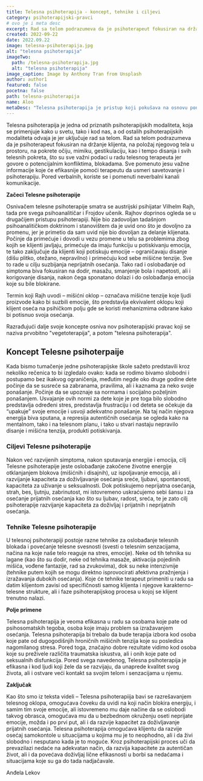 ```yaml
---
title: Telesna psihoterapija - koncept, tehnike i ciljevi
category: psihoterapijski-pravci
# ovo je i meta desc
excerpt: Rad sa telom podrazumeva da je psihoterapeut fokusiran na držanje klijenta, na položaj njegovog tela u prostoru, na pokrete očiju, mimiku, gestikulaciju, kao i tempo disanja i svih telesnih pokreta...
created: 2022-09-22
date: 2022.09.22
image: telesna-psihoterapija.jpg
alt: "telesna psihoterapija"
imageTwo:
  path: /telesna-psihoterapija.jpg
  alt: "telesna psihoterapija"
image_caption: Image by Anthony Tran from Unsplash
author: author1
featured: false
pocetna: false
path: telesna-psihoterapija
name: Aloo
metaDesc: "Telesna psihoterapija je pristup koji pokušava na osnovu ponašanje i gestikulacija pojasni stanje klijenta. Opis tepije, e."
---
```


Telesna psihoterapija je jedna od priznatih psihoterapijskih modaliteta, koja se primenjuje kako u svetu, tako i kod nas, a od ostalih psihoterapijskih modaliteta odvaja je jer uključuje rad sa telom. Rad sa telom podrazumeva da je psihoterapeut fokusiran na držanje klijenta, na položaj njegovog tela u prostoru, na pokrete očiju, mimiku, gestikulaciju, kao i tempo disanja i svih telesnih pokreta, što su sve važni podaci u radu telesnog terapeuta jer govore o potencijalnim konfliktima, blokadama. Sve pomenuto jesu važne informacije koje će efikasnije pomoći terapeutu da usmeri savetovanje i psihoterapiju. Pored verbalnih, koriste se i pomenuti neverbalni kanali komunikacije.

**Začeci Telesne psihoterapije**

Osnivačem telesne psihoterapije smatra se austrijski psihijatar Vilhelm Rajh, tada pre svega psihoanalitičar i Frojdov učenik. Rajhov doprinos ogleda se u drugačijem pristupu psihoterapiji. Nije bio zadovoljan tadašnjom psihoanalitičkom doktrinom i stanovištem da je uvid ono što je dovoljno za promenu, jer je primetio da sam uvid nije bio dovoljan za delanje klijenata. Počinje da primećuje i dovodi u vezu promene u telu sa problemima zbog kojih se klijenti javljaju, primećuje da imaju funkciju u potiskivanju emocija, te tako zaključuje da klijenti koji potiskuju emocije – ograničavaju disanje (dišu plitko, otežano, nepravilno) i primećuju kod sebe mišićne tenzije. Sve to rade u cilju suzbijanja neprijatnih osećanja. Tako rad i oslobađanje od simptoma biva fokusiran  na dodir, masažu, smanjenje bola i napetosti, ali i korigovanje disanja, nakon čega sponatano dolazi i do oslobađanja emocija koje su bile blokirane.

Termin koji Rajh uvodi – mišićni oklop – označava mišićne tenzije koje ljudi proizvode kako bi suzbili emocije, što predstavlja ekvivalent oklopu koji klijent oseća na psihičkom polju gde se koristi mehanizmima odbrane kako bi potisnuo svoja osećanja.

Razrađujući dalje svoje koncepte osniva nov psihoterapijski pravac koji se naziva prvobitno "vegetoterapija", a potom "telesna psihoterapija". 

## Koncept Telesne psihoterpaije

Kada bismo tumačenje jedne psihoterapijske škole sažeto predstavili kroz nekoliko rečenica to bi izgledalo ovako: kada se rodimo bivamo slobodni i postupamo bez ikakvog ograničenja, međutim negde oko druge godine dete počinje da se susreće sa zabranama, pravilima, ali i kaznama za neko svoje ponašanje. Počinje da se upoznaje sa normama i socijalno poželjnim ponašanjem. Usvajanje ovih normi za dete koje je pre toga bilo slobodno predstavlja određeni stres, predstavlja frustraciju i od deteta se očekuje da “upakuje” svoje emocije i usvoji adekvatno ponašanje. Na taj način njegova energija biva sputana, a represija autentičnih osećanja se ogleda kako na mentalnom, tako i na telesnom planu, i tako u stvari nastaju nepravilo disanje i mišićna tenzija, produkti potiskivanja.

### Ciljevi Telesne psihoterapije


Nakon već razvijenih simptoma, nakon sputavanja energije i emocija, cilj Telesne psihoterapije jeste oslobađanje zakočene životne energije otklanjanjem blokova (mišićnih i disajnih), uz ispoljavanje emocija, ali i razvijanje kapaciteta za doživljavanje osećanja sreće, ljubavi, spontanosti, kapaciteta za uživanje u seksualnosti. Dok potiskujemo neprijatna osećanja, strah, bes, ljutnju, zabrinutost, mi istovremeno uskraćujemo sebi šansu i za osećanje prijatnih osećanja kao što su ljubav, radost, sreća, te je zato cilj psihoterapije razvijanje kapaciteta za doživljaj i prijatnih i neprijatnih osećanja.

### Tehnike Telesne psihoterapije

U telesnoj psihoterapiji postoje razne tehnike za oslobađanje telesnih blokada i povećanje telesne svesnosti (svesti o telesnim senzacijama, načina na koje naše telo reaguje na stres, emocije). Neke od tih tehnika su lagane (kao što su dodir, neke od tehnika masaže, aktivacija pojedinih mišića, vođene fantazije, rad sa zvukovima), dok su neke  intenzivnije (tehnike putem kojih se mogu direktno isprovocirati afektivna pražnjenja i izražavanja dubokih osećanja). Koje će tehnike terapeut primeniti u radu sa datim klijentom zavisi od specifičnosti samog klijenta i njegove karakterno-telesne strukture, ali i faze psihoterapijskog procesa u kojoj se klijent trenutno nalazi.

**Polje primene**

Telesna psihoterapija je veoma efikasna u radu sa osobama koje pate od psihosomatskih tegoba, osoba koje imaju problem sa izražavanjem osećanja. Telesna psihoterapija bi trebalo da bude terapija izbora kod osoba koje pate od dugogodišnjih hroničnih mišićnih tenzija koje su posledica nagomilanog stresa. Pored toga, značajno dobre rezultate vidimo kod osoba koje  su preživele različita traumatska iskustva, ali i onih koje pate od seksualnih disfunkcija. Pored svega navedenog, Telesna psihoterapija je efikasna i kod ljudi koji žele da se razvijaju, da unaprede kvalitet svog života, ali i ostvare veći kontakt sa svojim telom i senzacijama u njemu.

**Zaključak**

Kao što smo iz teksta videli – Telesna psihoterapiija bavi se razrešavanjem telesnog oklopa, omogućava čoveku da uvidi na koji način blokira energiju, i samim tim svoje emocije, ali istovremeno mu daje načine da se oslobodi takvog obrasca, omogućava mu da u bezbednom okruženju oseti neprijate emocije, možda i po prvi put, ali i da razvije kapacitet za doživljavanje prijatnih osećanja. Telesna psihoterapija omogućava klijentu da razvije osećaj samokontole u situacijama u kojima mu je to neophodno, ali i da živi slobodno i nesputano kada je to moguće. Kroz psihoterapijski proces uči da prevazilazi nedaće na adekvatan način, da razvija kapacitete za autentičan život, ali i da povećava doživljaj lične efikasnosti u borbi sa nedaćama i situacijama koje su ga do tada nadjačavale.

Anđela Lekov